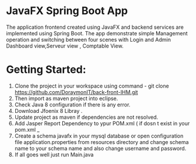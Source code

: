 # JavaFX Spring Boot App
The application frontend created using JavaFX and backend services are implemented using Spring Boot. The app demonstrate simple Management operation and switching between four scenes with Login and Admin Dashboard view,Serveur view , Comptable View. 

# Getting Started:

1. Clone the project in your workspace using command - git clone https://github.com/DoraymonIT/back-front-IHM.git
2. Then import as maven project into eclipse.
3. Check Java 8 configuration if there is any error.
4. Download Jfoenix 8 Libray .
4. Update project as maven if dependencies are not resolved.
4. Add Jasper Report Dependency to ypur POM.xml ( if dosn t exist in your pom.xml _
5. Create a schema javafx in your mysql database or open configuration file application.properties from resources directory and change schema name to your schema name and also change username and password.
6. If all goes well just run Main.java

